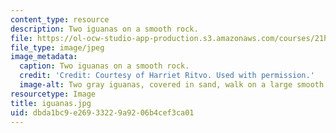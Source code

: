 ```yaml
---
content_type: resource
description: Two iguanas on a smooth rock.
file: https://ol-ocw-studio-app-production.s3.amazonaws.com/courses/21h-968j-nature-environment-and-empire-spring-2010/dbda1bc9e26933229a9206b4cef3ca01_iguanas.jpg
file_type: image/jpeg
image_metadata:
  caption: Two iguanas on a smooth rock.
  credit: 'Credit: Courtesy of Harriet Ritvo. Used with permission.'
  image-alt: Two gray iguanas, covered in sand, walk on a large smooth rock at night.
resourcetype: Image
title: iguanas.jpg
uid: dbda1bc9-e269-3322-9a92-06b4cef3ca01
---
```

